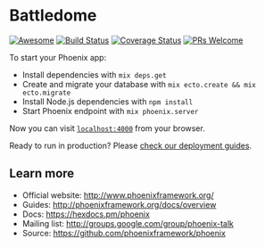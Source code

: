 # Battledome

[![Awesome](https://cdn.rawgit.com/sindresorhus/awesome/d7305f38d29fed78fa85652e3a63e154dd8e8829/media/badge.svg)](https://github.com/sindresorhus/awesome)
[![Build Status](https://img.shields.io/travis/raksonibs/geodoom-api.svg?branch=master.svg?style=flat-square)](https://travis-ci.org/raksonibs/geodoom-api)
[![Coverage Status](https://img.shields.io/badge/coverage-93-brightgreen.svg)](https://coveralls.io/github/raksonibs/geodoom-api)
[![PRs Welcome](https://img.shields.io/badge/PRs-welcome-brightgreen.svg?style=flat-square)](http://makeapullrequest.com)

To start your Phoenix app:

  * Install dependencies with `mix deps.get`
  * Create and migrate your database with `mix ecto.create && mix ecto.migrate`
  * Install Node.js dependencies with `npm install`
  * Start Phoenix endpoint with `mix phoenix.server`

Now you can visit [`localhost:4000`](http://localhost:4000) from your browser.

Ready to run in production? Please [check our deployment guides](http://www.phoenixframework.org/docs/deployment).

## Learn more

  * Official website: http://www.phoenixframework.org/
  * Guides: http://phoenixframework.org/docs/overview
  * Docs: https://hexdocs.pm/phoenix
  * Mailing list: http://groups.google.com/group/phoenix-talk
  * Source: https://github.com/phoenixframework/phoenix
